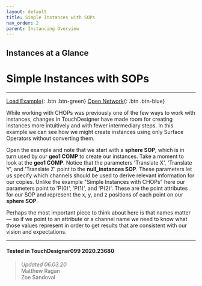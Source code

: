 ```yaml
---
layout: default
title: Simple Instances with SOPs
nav_order: 2
parent: Instancing Overview
---
```


## Instances at a Glance
# Simple Instances with SOPs

*****

[Load Example](?remoteTox=https://github.com/mir-lab/touchdesigner-instancing-examples-code/raw/main/tox/001-overview/container_simple_instances_with_sops.tox){: .btn .btn-green} [Open Network](?openNetwork=True){: .btn .btn-blue}

While working with CHOPs was previously one of the few ways to work with instances, changes in TouchDesigner have made room for creating instances more intuitively and with fewer intermediary steps. In this example we can see how we might create instances using only Surface Operators without converting them.

Open the example and note that we start with a **sphere SOP**, which is in turn used by our **geo1 COMP** to create our instances. Take a moment to look at the **geo1 COMP**. Notice that the parameters 'Translate X', 'Translate Y', and 'Translate Z' point to the **null_instances SOP**. These parameters let us specify which channels should be used to derive relevant information for our copies. Unlike the example "Simple Instances with CHOPs" here our parameters point to 'P(0)', 'P(1)', and 'P(2)'. These are the point attributes for our SOP and represent the x, y, and z positions of each point on our **sphere SOP**. 

Perhaps the most important piece to think about here is that names matter — so if we point to an attribute or a channel name we need to know what those values represent in order to get results that are consistent with our vision and expectations.

---

#### Tested in TouchDesigner099 2020.23680 
>*Updated 06.03.20*  
Matthew Ragan  
Zoe Sandoval  